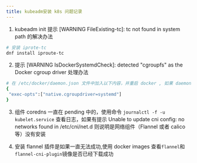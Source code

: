 ```yaml
---
title: kubeadm安装 k8s 问题记录
---
```

1. kubeadm init 提示 [WARNING FileExisting-tc]: tc not found in system path 的解决办法
```bash
# 安装 iprote-tc
dnf install iproute-tc
```
2. 提示 [WARNING IsDockerSystemdCheck]: detected "cgroupfs" as the Docker cgroup driver 处理办法
```bash
# 在 /etc/docker/daemon.json 文件中加入以下内容，并重启 docker , 如果 daemon.json 文件不存在，则创建一个
{
 "exec-opts":["native.cgroupdriver=systemd"]
}
```
3. 组件 coredns 一直在 pending 中的，使用命令 `journalctl -f -u kubelet.service` 查看日志，如果有提示 Unable to update cni config: no networks found in /etc/cni/net.d 则说明是网络组件（Flannel 或者 calico 等）没有安装

4. 安装 flannel 插件是如果一直无法成功,使用 docker images 查看` flannel `和`flannel-cni-plugin`镜像是否已经下载成功
